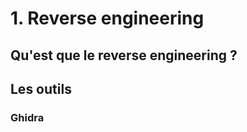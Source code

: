 # 1. Reverse engineering

## Qu'est que le reverse engineering ?

## Les outils

### Ghidra

<!-- 

TODO:

- assembleur
- C ou C++

 -->
